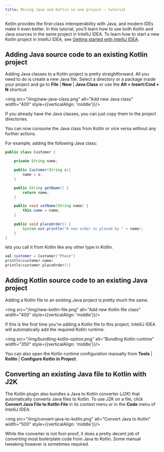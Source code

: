 ```yaml
---
title: Mixing Java and Kotlin in one project – tutorial
---
```



Kotlin provides the first-class interoperability with Java, and modern IDEs make it even better.
In this tutorial, you'll learn how to use both Kotlin and Java sources in the same project in 
IntelliJ IDEA. To learn how to start a new Kotlin project in IntelliJ IDEA, 
see [Getting started with IntelliJ IDEA](./jvm-get-started.md). 

## Adding Java source code to an existing Kotlin project

Adding Java classes to a Kotlin project is pretty straightforward. All you need to do is create a new Java file. Select
a directory or a package inside your project and go to **File** | **New** | **Java Class** or use the **Alt + Insert**/**Cmd + N** shortcut.

<img src="/img/new-java-class.png" alt="Add new Java class" width="400" style={{verticalAlign: 'middle'}}/>

If you already have the Java classes, you can just copy them to the project directories.

You can now consume the Java class from Kotlin or vice versa without any further actions.
 
For example, adding the following Java class:

``` java
public class Customer {

    private String name;

    public Customer(String s){
        name = s;
    }

    public String getName() {
        return name;
    }

    public void setName(String name) {
        this.name = name;
    }
    
    public void placeOrder() {
        System.out.println("A new order is placed by " + name);
    }
}
```

lets you call it from Kotlin like any other type in Kotlin.

```kotlin
val customer = Customer("Phase")
println(customer.name)
println(customer.placeOrder())
```

## Adding Kotlin source code to an existing Java project

Adding a Kotlin file to an existing Java project is pretty much the same.

<img src="/img/new-kotlin-file.png" alt="Add new Kotlin file class" width="400" style={{verticalAlign: 'middle'}}/>

If this is the first time you're adding a Kotlin file to this project, IntelliJ IDEA will automatically add the required
Kotlin runtime.

<img src="/img/bundling-kotlin-option.png" alt="Bundling Kotlin runtime" width="350" style={{verticalAlign: 'middle'}}/>

You can also open the Kotlin runtime configuration manually from **Tools** | **Kotlin** | **Configure Kotlin in Project**.

## Converting an existing Java file to Kotlin with J2K

The Kotlin plugin also bundles a Java to Kotlin converter (_J2K_) that automatically converts Java files to Kotlin.
To use J2K on a file, click **Convert Java File to Kotlin File** in its context menu or in the **Code** menu of IntelliJ IDEA.

<img src="/img/convert-java-to-kotlin.png" alt="Convert Java to Kotlin" width="500" style={{verticalAlign: 'middle'}}/>

While the converter is not fool-proof, it does a pretty decent job of converting most boilerplate code from Java to Kotlin.
Some manual tweaking however is sometimes required.
